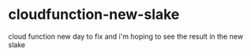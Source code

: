 # cloudfunction-new-slake
cloud function new day to fix and i'm hoping to see the result in the new slake
